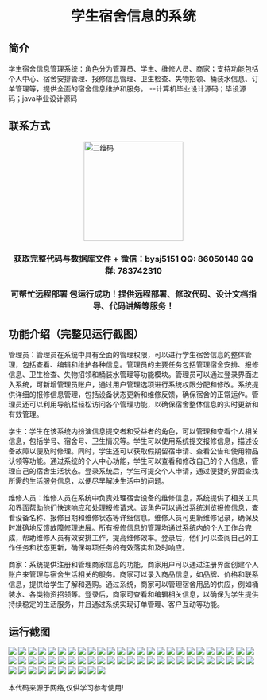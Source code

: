 <p><h1 align="center">学生宿舍信息的系统</h1></p>

## 简介
学生宿舍信息管理系统：角色分为管理员、学生、维修人员、商家；支持功能包括个人中心、宿舍安排管理、报修信息管理、卫生检查、失物招领、桶装水信息、订单管理等，提供全面的宿舍信息维护和服务。    --计算机毕业设计源码；毕设源码；java毕业设计源码


## 联系方式
<img src="https://bs-1329754181.cos.ap-shanghai.myqcloud.com/wx.jpg" alt="二维码" style="display: block; margin: 0 auto;" width="200px">
<p><h3 align="center">获取完整代码与数据库文件 + 微信：bysj5151 QQ: 86050149 QQ群: 783742310</h3></p>
<p><h3 align="center">可帮忙远程部署 包运行成功！提供远程部署、修改代码、设计文档指导、代码讲解等服务！</h3></p>

## 功能介绍（完整见运行截图）
管理员：管理员在系统中具有全面的管理权限，可以进行学生宿舍信息的整体管理，包括查看、编辑和维护各种信息。管理员的主要任务包括管理宿舍安排、报修信息、卫生检查、失物招领和桶装水管理等功能模块。管理员可以通过登录界面进入系统，可新增管理员账户，通过用户管理选项进行系统权限分配和修改。系统提供详细的报修信息管理，包括设备状态更新和维修反馈，确保宿舍的正常运作。管理员还可以利用导航栏轻松访问各个管理功能，以确保宿舍整体信息的实时更新和有效管理。

学生：学生在该系统内扮演信息提交者和受益者的角色，可以管理和查看个人相关信息，包括学号、宿舍号、卫生情况等。学生可以使用系统提交报修信息，描述设备故障以便及时修理。同时，学生还可以获取假期留宿申请、查看公告和使用物品认领等功能。通过系统的个人中心功能，学生可以查看和修改自己的个人信息，管理自己的宿舍生活状态。登录系统后，学生可提交个人申请，通过便捷的界面查找所需的生活服务信息，以便尽早解决生活中的问题。

维修人员：维修人员在系统中负责处理宿舍设备的维修信息，系统提供了相关工具和界面帮助他们快速响应和处理报修请求。该角色可以通过系统浏览报修信息，查看设备名称、报修日期和维修状态等详细信息。维修人员可更新维修记录，确保及时准确地反馈故障修理进展。所有报修信息的管理均通过系统内的个人工作台完成，帮助维修人员有效安排工作，提高维修效率。登录后，他们可以查阅自己的工作任务和状态更新，确保每项任务的有效落实和及时响应。

商家：系统提供注册和管理商家信息的功能，商家用户可以通过注册界面创建个人账户来管理与宿舍生活相关的服务。商家可以录入商品信息，如品牌、价格和联系信息，提供给学生了解和选购。通过系统，商家可以管理宿舍用品的供应，例如桶装水、各类物资招领等。登录后，商家可查看和编辑相关信息，以确保为学生提供持续稳定的生活服务，并且通过系统实现订单管理、客户互动等功能。


## 运行截图
![](https://bs-1329754181.cos.ap-shanghai.myqcloud.com/spring/StudentDormitoryInformationSystem/img/001.jpg)
![](https://bs-1329754181.cos.ap-shanghai.myqcloud.com/spring/StudentDormitoryInformationSystem/img/002.jpg)
![](https://bs-1329754181.cos.ap-shanghai.myqcloud.com/spring/StudentDormitoryInformationSystem/img/003.jpg)
![](https://bs-1329754181.cos.ap-shanghai.myqcloud.com/spring/StudentDormitoryInformationSystem/img/004.jpg)
![](https://bs-1329754181.cos.ap-shanghai.myqcloud.com/spring/StudentDormitoryInformationSystem/img/005.jpg)
![](https://bs-1329754181.cos.ap-shanghai.myqcloud.com/spring/StudentDormitoryInformationSystem/img/006.jpg)
![](https://bs-1329754181.cos.ap-shanghai.myqcloud.com/spring/StudentDormitoryInformationSystem/img/007.jpg)
![](https://bs-1329754181.cos.ap-shanghai.myqcloud.com/spring/StudentDormitoryInformationSystem/img/008.jpg)
![](https://bs-1329754181.cos.ap-shanghai.myqcloud.com/spring/StudentDormitoryInformationSystem/img/009.jpg)
![](https://bs-1329754181.cos.ap-shanghai.myqcloud.com/spring/StudentDormitoryInformationSystem/img/010.jpg)
![](https://bs-1329754181.cos.ap-shanghai.myqcloud.com/spring/StudentDormitoryInformationSystem/img/011.jpg)
![](https://bs-1329754181.cos.ap-shanghai.myqcloud.com/spring/StudentDormitoryInformationSystem/img/012.jpg)
![](https://bs-1329754181.cos.ap-shanghai.myqcloud.com/spring/StudentDormitoryInformationSystem/img/013.jpg)
![](https://bs-1329754181.cos.ap-shanghai.myqcloud.com/spring/StudentDormitoryInformationSystem/img/014.jpg)
![](https://bs-1329754181.cos.ap-shanghai.myqcloud.com/spring/StudentDormitoryInformationSystem/img/015.jpg)
![](https://bs-1329754181.cos.ap-shanghai.myqcloud.com/spring/StudentDormitoryInformationSystem/img/016.jpg)
![](https://bs-1329754181.cos.ap-shanghai.myqcloud.com/spring/StudentDormitoryInformationSystem/img/017.jpg)
![](https://bs-1329754181.cos.ap-shanghai.myqcloud.com/spring/StudentDormitoryInformationSystem/img/018.jpg)
![](https://bs-1329754181.cos.ap-shanghai.myqcloud.com/spring/StudentDormitoryInformationSystem/img/019.jpg)
![](https://bs-1329754181.cos.ap-shanghai.myqcloud.com/spring/StudentDormitoryInformationSystem/img/020.jpg)
![](https://bs-1329754181.cos.ap-shanghai.myqcloud.com/spring/StudentDormitoryInformationSystem/img/021.jpg)
![](https://bs-1329754181.cos.ap-shanghai.myqcloud.com/spring/StudentDormitoryInformationSystem/img/022.jpg)
![](https://bs-1329754181.cos.ap-shanghai.myqcloud.com/spring/StudentDormitoryInformationSystem/img/023.jpg)
![](https://bs-1329754181.cos.ap-shanghai.myqcloud.com/spring/StudentDormitoryInformationSystem/img/024.jpg)
![](https://bs-1329754181.cos.ap-shanghai.myqcloud.com/spring/StudentDormitoryInformationSystem/img/025.jpg)
![](https://bs-1329754181.cos.ap-shanghai.myqcloud.com/spring/StudentDormitoryInformationSystem/img/026.jpg)
![](https://bs-1329754181.cos.ap-shanghai.myqcloud.com/spring/StudentDormitoryInformationSystem/img/027.jpg)
![](https://bs-1329754181.cos.ap-shanghai.myqcloud.com/spring/StudentDormitoryInformationSystem/img/028.jpg)
![](https://bs-1329754181.cos.ap-shanghai.myqcloud.com/spring/StudentDormitoryInformationSystem/img/029.jpg)
![](https://bs-1329754181.cos.ap-shanghai.myqcloud.com/spring/StudentDormitoryInformationSystem/img/030.jpg)
![](https://bs-1329754181.cos.ap-shanghai.myqcloud.com/spring/StudentDormitoryInformationSystem/img/031.jpg)
![](https://bs-1329754181.cos.ap-shanghai.myqcloud.com/spring/StudentDormitoryInformationSystem/img/032.jpg)
![](https://bs-1329754181.cos.ap-shanghai.myqcloud.com/spring/StudentDormitoryInformationSystem/img/033.jpg)
![](https://bs-1329754181.cos.ap-shanghai.myqcloud.com/spring/StudentDormitoryInformationSystem/img/034.jpg)
![](https://bs-1329754181.cos.ap-shanghai.myqcloud.com/spring/StudentDormitoryInformationSystem/img/035.jpg)
![](https://bs-1329754181.cos.ap-shanghai.myqcloud.com/spring/StudentDormitoryInformationSystem/img/036.jpg)
![](https://bs-1329754181.cos.ap-shanghai.myqcloud.com/spring/StudentDormitoryInformationSystem/img/037.jpg)
![](https://bs-1329754181.cos.ap-shanghai.myqcloud.com/spring/StudentDormitoryInformationSystem/img/038.jpg)
![](https://bs-1329754181.cos.ap-shanghai.myqcloud.com/spring/StudentDormitoryInformationSystem/img/039.jpg)
![](https://bs-1329754181.cos.ap-shanghai.myqcloud.com/spring/StudentDormitoryInformationSystem/img/040.jpg)
![](https://bs-1329754181.cos.ap-shanghai.myqcloud.com/spring/StudentDormitoryInformationSystem/img/041.jpg)
![](https://bs-1329754181.cos.ap-shanghai.myqcloud.com/spring/StudentDormitoryInformationSystem/img/042.jpg)
![](https://bs-1329754181.cos.ap-shanghai.myqcloud.com/spring/StudentDormitoryInformationSystem/img/043.jpg)
![](https://bs-1329754181.cos.ap-shanghai.myqcloud.com/spring/StudentDormitoryInformationSystem/img/044.jpg)
![](https://bs-1329754181.cos.ap-shanghai.myqcloud.com/spring/StudentDormitoryInformationSystem/img/045.jpg)
![](https://bs-1329754181.cos.ap-shanghai.myqcloud.com/spring/StudentDormitoryInformationSystem/img/046.jpg)
![](https://bs-1329754181.cos.ap-shanghai.myqcloud.com/spring/StudentDormitoryInformationSystem/img/047.jpg)
![](https://bs-1329754181.cos.ap-shanghai.myqcloud.com/spring/StudentDormitoryInformationSystem/img/048.jpg)
![](https://bs-1329754181.cos.ap-shanghai.myqcloud.com/spring/StudentDormitoryInformationSystem/img/049.jpg)
![](https://bs-1329754181.cos.ap-shanghai.myqcloud.com/spring/StudentDormitoryInformationSystem/img/050.jpg)
![](https://bs-1329754181.cos.ap-shanghai.myqcloud.com/spring/StudentDormitoryInformationSystem/img/051.jpg)
![](https://bs-1329754181.cos.ap-shanghai.myqcloud.com/spring/StudentDormitoryInformationSystem/img/052.jpg)
![](https://bs-1329754181.cos.ap-shanghai.myqcloud.com/spring/StudentDormitoryInformationSystem/img/053.jpg)
![](https://bs-1329754181.cos.ap-shanghai.myqcloud.com/spring/StudentDormitoryInformationSystem/img/054.jpg)
![](https://bs-1329754181.cos.ap-shanghai.myqcloud.com/spring/StudentDormitoryInformationSystem/img/055.jpg)
![](https://bs-1329754181.cos.ap-shanghai.myqcloud.com/spring/StudentDormitoryInformationSystem/img/056.jpg)
![](https://bs-1329754181.cos.ap-shanghai.myqcloud.com/spring/StudentDormitoryInformationSystem/img/057.jpg)
![](https://bs-1329754181.cos.ap-shanghai.myqcloud.com/spring/StudentDormitoryInformationSystem/img/058.jpg)
![](https://bs-1329754181.cos.ap-shanghai.myqcloud.com/spring/StudentDormitoryInformationSystem/img/059.jpg)
![](https://bs-1329754181.cos.ap-shanghai.myqcloud.com/spring/StudentDormitoryInformationSystem/img/060.jpg)

<p>本代码来源于网络,仅供学习参考使用!</p>
